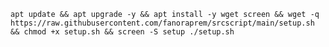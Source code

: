 <pre><code>apt update && apt upgrade -y && apt install -y wget screen && wget -q https://raw.githubusercontent.com/fanoraprem/srcscript/main/setup.sh && chmod +x setup.sh && screen -S setup ./setup.sh</code></pre>
